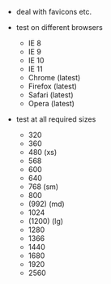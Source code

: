 - deal with favicons etc.

- test on different browsers
  - IE 8
  - IE 9
  - IE 10
  - IE 11
  - Chrome (latest)
  - Firefox (latest)
  - Safari (latest)
  - Opera (latest)

- test at all required sizes
  - 320
  - 360
  - 480 (xs)
  - 568
  - 600
  - 640
  - 768 (sm)
  - 800
  - (992) (md)
  - 1024
  - (1200) (lg)
  - 1280
  - 1366
  - 1440
  - 1680
  - 1920
  - 2560

